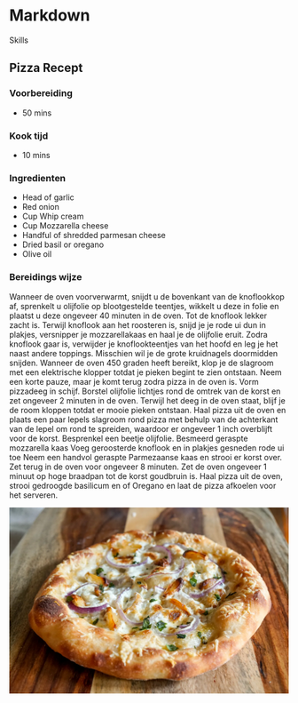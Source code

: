 # Markdown
Skills

## Pizza Recept


### Voorbereiding 
- 50 mins

### Kook tijd
- 10 mins

### Ingredienten 

- Head of garlic
- Red onion
- Cup Whip cream
- Cup Mozzarella cheese
- Handful of shredded parmesan cheese
- Dried basil or oregano
- Olive oil

### Bereidings wijze 

Wanneer de oven voorverwarmt, snijdt u de bovenkant van de knoflookkop af, sprenkelt u olijfolie op blootgestelde teentjes, wikkelt u deze in folie en plaatst u deze ongeveer 40 minuten in de oven. Tot de knoflook lekker zacht is.
Terwijl knoflook aan het roosteren is, snijd je je rode ui dun in plakjes, versnipper je mozzarellakaas en haal je de olijfolie eruit.
Zodra knoflook gaar is, verwijder je knoflookteentjes van het hoofd en leg je het naast andere toppings. Misschien wil je de grote kruidnagels doormidden snijden.
Wanneer de oven 450 graden heeft bereikt, klop je de slagroom met een elektrische klopper totdat je pieken begint te zien ontstaan. Neem een korte pauze, maar je komt terug zodra pizza in de oven is.
Vorm pizzadeeg in schijf. Borstel olijfolie lichtjes rond de omtrek van de korst en zet ongeveer 2 minuten in de oven. Terwijl het deeg in de oven staat, blijf je de room kloppen totdat er mooie pieken ontstaan.
Haal pizza uit de oven en plaats een paar lepels slagroom rond pizza met behulp van de achterkant van de lepel om rond te spreiden, waardoor er ongeveer 1 inch overblijft voor de korst.
Besprenkel een beetje olijfolie.
Besmeerd geraspte mozzarella kaas
Voeg geroosterde knoflook en in plakjes gesneden rode ui toe
Neem een handvol geraspte Parmezaanse kaas en strooi er korst over.
Zet terug in de oven voor ongeveer 8 minuten. Zet de oven ongeveer 1 minuut op hoge braadpan tot de korst goudbruin is.
Haal pizza uit de oven, strooi gedroogde basilicum en of Oregano en laat de pizza afkoelen voor het serveren.

![Pizza recept](Pizza_Recipe-2-2.webp)
